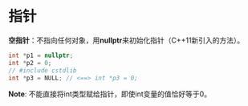 # 指针

**空指针**：不指向任何对象，用**nullptr**来初始化指针（C++11新引入的方法）。

```c++
int *p1 = nullptr;
int *p2 = 0;
// #include cstdlib
int *p3 = NULL; // <==> int *p3 = 0;
```

**Note**: 不能直接将int类型赋给指针，即使int变量的值恰好等于0。

